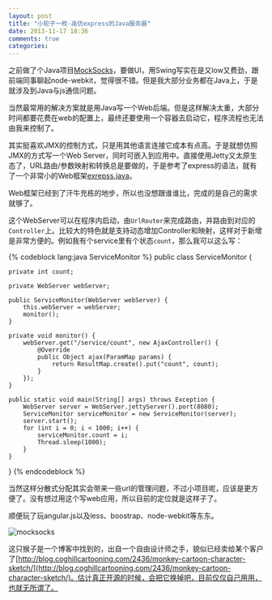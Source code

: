 ```yaml
---
layout: post
title: "小轮子一枚-高仿express的Java服务器"
date: 2013-11-17 18:36
comments: true
categories: 
---
```

之前做了个Java项目[MockSocks](https://github.com/code4craft/mocksocks)，要做UI，用Swing写实在是又low又费劲，跟前端同事聊起node-webkit，觉得很不错。但是我大部分业务都在Java上，于是就涉及到Java与js通信问题。

当然最常用的解决方案就是用Java写一个Web后端。但是这样解决太重，大部分时间都要花费在web的配置上，最终还要使用一个容器去启动它，程序流程也无法由我来控制了。

其实挺喜欢JMX的控制方式，只是用其他语言连接它成本有点高。于是就想仿照JMX的方式写一个Web Server，同时可嵌入到应用中。直接使用Jetty又太原生态了，URL路由/参数映射和转换总是要做的，于是参考了express的语法，就有了一个非常小的Web框架[exrepss.java](https://github.com/code4craft/express.java)。

Web框架已经到了汗牛充栋的地步，所以也没想跟谁谁比，完成的是自己的需求就够了。

这个WebServer可以在程序内启动，由`UrlRouter`来完成路由，并路由到对应的`Controller`上。比较大的特色就是支持动态增加Controller和映射，这样对于新增是非常方便的。例如我有个service里有个状态`count`，那么我可以这么写：

{% codeblock lang:java ServiceMonitor %}
public class ServiceMonitor {

	private int count;

	private WebServer webServer;

	public ServiceMonitor(WebServer webServer) {
		this.webServer = webServer;
        monitor();
	}

	private void monitor() {
		webServer.get("/service/count", new AjaxController() {
			@Override
			public Object ajax(ParamMap params) {
				return ResultMap.create().put("count", count);
			}
		});
	}

	public static void main(String[] args) throws Exception {
		WebServer server = WebServer.jettyServer().port(8080);
		ServiceMonitor serviceMonitor = new ServiceMonitor(server);
		server.start();
		for (int i = 0; i < 1000; i++) {
            serviceMonitor.count = i;
            Thread.sleep(1000);
		}
	}
}
{% endcodeblock %}

当然这样分散式分配其实会带来一些url的管理问题，不过小项目呢，应该是更方便了。没有想过用这个写web应用，所以目前的定位就是这样子了。

顺便玩了玩angular.js以及less、boostrap、node-webkit等东东。

![mocksocks][1]

  [1]: http://static.oschina.net/uploads/space/2013/1117/212244_eFUQ_190591.png

这只猴子是一个博客中找到的，出自一个自由设计师之手，貌似已经卖给某个客户了[http://blog.coghillcartooning.com/2436/monkey-cartoon-character-sketch/](http://blog.coghillcartooning.com/2436/monkey-cartoon-character-sketch/)。估计真正开源的时候，会把它换掉吧，目前仅仅自己用用，也就无所谓了。

